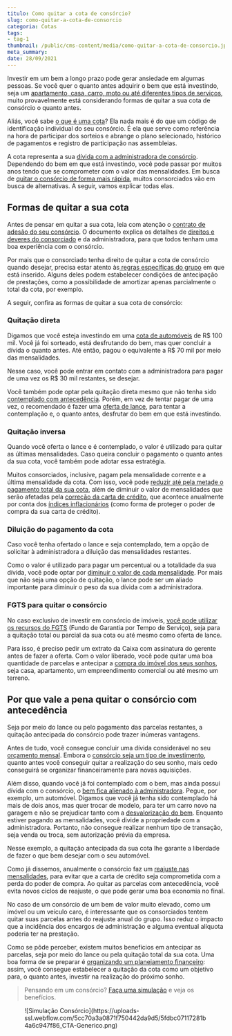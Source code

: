 ```yaml
---
titulo: Como quitar a cota de consórcio?
slug: como-quitar-a-cota-de-consorcio
categoria: Cotas
tags:
- tag-1
thumbnail: /public/cms-content/media/como-quitar-a-cota-de-consorcio.jpg
meta_summary: 
date: 28/09/2021
---
```

Investir em um bem a longo prazo pode gerar ansiedade em algumas pessoas. Se você quer o quanto antes adquirir o bem que está investindo, seja um [apartamento, casa, carro, moto ou até diferentes tipos de serviços](https://www.embracon.com.br/blog/quero-comprar-uma-casa-ou-carro-com-consorcio-por-onde-comecar), muito provavelmente está considerando formas de quitar a sua cota de consórcio o quanto antes.

Aliás, você sabe [o que é uma cota](https://www.embracon.com.br/blog/entenda-o-que-e-e-como-funciona-uma-cota-de-consorcio)? Ela nada mais é do que um código de identificação individual do seu consórcio. É ela que serve como referência na hora de participar dos sorteios e abrange o plano selecionado, histórico de pagamentos e registro de participação nas assembleias.

A cota representa a sua [dívida com a administradora de consórcio](https://www.embracon.com.br/blog/nao-consigo-pagar-meu-consorcio-e-agora). Dependendo do bem em que está investindo, você pode passar por muitos anos tendo que se comprometer com o valor das mensalidades. Em busca de [quitar o consórcio de forma mais rápida](https://www.embracon.com.br/blog/antecipar-um-consorcio-descubra-aqui), muitos consorciados vão em busca de alternativas. A seguir, vamos explicar todas elas.

Formas de quitar a sua cota
---------------------------

Antes de pensar em quitar a sua cota, leia com atenção o [contrato de adesão do seu consórcio](https://www.embracon.com.br/blog/saiba-o-que-avaliar-antes-de-assinar-um-contrato-de-consorcio). O documento explica os detalhes de [direitos e deveres do consorciado](https://www.embracon.com.br/blog/tire-todas-as-suas-duvidas-sobre-os-direitos-e-deveres-do-consorciado) e da administradora, para que todos tenham uma boa experiência com o consórcio.

Por mais que o consorciado tenha direito de quitar a cota de consórcio quando desejar, precisa estar atento às[ regras específicas do grupo](https://www.embracon.com.br/conhecaoconsorcio/o-que-e-um-grupo-de-consorcio) em que está inserido. Alguns deles podem estabelecer condições de antecipação de prestações, como a possibilidade de amortizar apenas parcialmente o total da cota, por exemplo.

A seguir, confira as formas de quitar a sua cota de consórcio:

### Quitação direta

Digamos que você esteja investindo em uma [cota de automóveis](https://www.embracon.com.br/blog/guia-completo-para-a-compra-do-primeiro-carro) de R$ 100 mil. Você já foi sorteado, está desfrutando do bem, mas quer concluir a dívida o quanto antes. Até então, pagou o equivalente a R$ 70 mil por meio das mensalidades.

Nesse caso, você pode entrar em contato com a administradora para pagar de uma vez os R$ 30 mil restantes, se desejar.

Você também pode optar pela quitação direta mesmo que não tenha sido [contemplado com antecedência](https://www.embracon.com.br/blog/antecipar-um-consorcio-descubra-aqui). Porém, em vez de tentar pagar de uma vez, o recomendado é fazer uma [oferta de lance](https://www.embracon.com.br/blog/como-funcionam-os-tipos-de-lances-no-consorcio), para tentar a contemplação e, o quanto antes, desfrutar do bem em que está investindo.

### Quitação inversa

Quando você oferta o lance e é contemplado, o valor é utilizado para quitar as últimas mensalidades. Caso queira concluir o pagamento o quanto antes da sua cota, você também pode adotar essa estratégia.

Muitos consorciados, inclusive, pagam pela mensalidade corrente e a última mensalidade da cota. Com isso, você pode [reduzir até pela metade o pagamento total da sua cota](https://www.embracon.com.br/conhecaoconsorcio/minha-cota-foi-contemplada-posso-aumentar-ou-reduzir-o-valor-do-meu-credito), além de diminuir o valor de mensalidades que serão afetadas pela [correção da carta de crédito](https://www.embracon.com.br/blog/correcao-carta-de-credito-consorcio), que acontece anualmente por conta dos [índices inflacionários](https://www.embracon.com.br/blog/entenda-a-importancia-da-taxa-selic-e-da-inflacao) (como forma de proteger o poder de compra da sua carta de crédito).

### Diluição do pagamento da cota

Caso você tenha ofertado o lance e seja contemplado, tem a opção de solicitar à administradora a diluição das mensalidades restantes.

Como o valor é utilizado para pagar um percentual ou a totalidade da sua dívida, você pode optar por [diminuir o valor de cada mensalidade](https://www.embracon.com.br/blog/11-coisas-que-voce-precisa-saber-sobre-a-parcela-do-consorcio). Por mais que não seja uma opção de quitação, o lance pode ser um aliado importante para diminuir o peso da sua dívida com a administradora.

### FGTS para quitar o consórcio

No caso exclusivo de investir em consórcio de imóveis, [você pode utilizar os recursos do FGTS](https://www.embracon.com.br/blog/5-passos-para-voce-usar-o-fgts-no-consorcio-imobiliario) (Fundo de Garantia por Tempo de Serviço), seja para a quitação total ou parcial da sua cota ou até mesmo como oferta de lance.

Para isso, é preciso pedir um extrato da Caixa com assinatura do gerente antes de fazer a oferta. Com o valor liberado, você pode quitar uma boa quantidade de parcelas e antecipar a [compra do imóvel dos seus sonhos](https://www.embracon.com.br/blog/como-construir-a-casa-dos-sonhos-guia-completo), seja casa, apartamento, um empreendimento comercial ou até mesmo um terreno.

Por que vale a pena quitar o consórcio com antecedência
-------------------------------------------------------

Seja por meio do lance ou pelo pagamento das parcelas restantes, a quitação antecipada do consórcio pode trazer inúmeras vantagens.

Antes de tudo, você consegue concluir uma dívida considerável no seu [orçamento mensal](https://www.embracon.com.br/blog/como-fazer-um-orcamento-familiar-sem-erro). Embora o [consórcio seja um tipo de investimento](https://www.embracon.com.br/blog/8-motivos-que-comprovam-que-consorcio-e-investimento), quanto antes você conseguir quitar a realização do seu sonho, mais cedo conseguirá se organizar financeiramente para novas aquisições.

Além disso, quando você já foi contemplado com o bem, mas ainda possui dívida com o consórcio, o [bem fica alienado à administradora](https://www.embracon.com.br/blog/alienacao-de-bens-o-que-e-e-como-funciona-no-consorcio). Pegue, por exemplo, um automóvel. Digamos que você já tenha sido contemplado há mais de dois anos, mas quer trocar de modelo, para ter um carro novo na garagem e não se prejudicar tanto com a [desvalorização do bem](https://www.embracon.com.br/blog/confira-9-sinais-de-que-e-hora-de-trocar-de-carro). Enquanto estiver pagando as mensalidades, você divide a propriedade com a administradora. Portanto, não consegue realizar nenhum tipo de transação, seja venda ou troca, sem autorização prévia da empresa.

Nesse exemplo, a quitação antecipada da sua cota lhe garante a liberdade de fazer o que bem desejar com o seu automóvel.

Como já dissemos, anualmente o consórcio faz um [reajuste nas mensalidades](https://www.embracon.com.br/blog/reajuste-do-consorcio-entenda), para evitar que a carta de crédito seja comprometida com a perda do poder de compra. Ao quitar as parcelas com antecedência, você evita novos ciclos de reajuste, o que pode gerar uma boa economia no final.

No caso de um consórcio de um bem de valor muito elevado, como um imóvel ou um veículo caro, é interessante que os consorciados tentem quitar suas parcelas antes do reajuste anual do grupo. Isso reduz o impacto que a incidência dos encargos de administração e alguma eventual alíquota poderia ter na prestação.

Como se pôde perceber, existem muitos benefícios em antecipar as parcelas, seja por meio do lance ou pela quitação total da sua cota. Uma boa forma de se preparar é [organizando um planejamento financeiro](https://www.embracon.com.br/blog/planejamento-financeiro-um-guia-para-as-financas-nao-sairem-de-controle): assim, você consegue estabelecer a quitação da cota como um objetivo para, o quanto antes, investir na realização do próximo sonho.

> Pensando em um consórcio? [Faça uma simulação](https://www.embracon.com.br/consorcio) e veja os benefícios.

<figure class="w-richtext-figure-type-image w-richtext-align-center"><div>![Simulação Consórcio](https://uploads-ssl.webflow.com/5cc70a3a0871f750442da9d5/5fdbc07117281b4a6c947f86_CTA-Generico.png)</div></figure>‍
